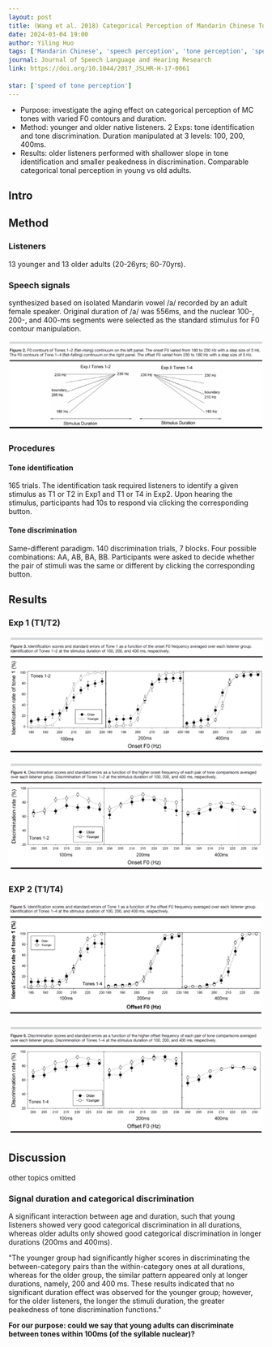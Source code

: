 ```yaml
---
layout: post
title: (Wang et al. 2018) Categorical Perception of Mandarin Chinese Tones 1-2 and Tones 1-4 - Effects of Aging and Signal Duration
date: 2024-03-04 19:00
author: Yiling Huo
tags: ['Mandarin Chinese', 'speech perception', 'tone perception', 'speech rate']
journal: Journal of Speech Language and Hearing Research
link: https://doi.org/10.1044/2017_JSLHR-H-17-0061

star: ['speed of tone perception']
---
```


- Purpose: investigate the aging effect on categorical perception of MC tones with varied F0 contours and duration.
- Method: younger and older native listeners. 2 Exps: tone identification and tone discrimination. Duration manipulated at 3 levels: 100, 200, 400ms. 
- Results: older listeners performed with shallower slope  in tone identification and smaller peakedness in discrimination. Comparable categorical tonal perception in young vs old adults.

## Intro

## Method

### Listeners

13 younger and 13 older adults (20-26yrs; 60-70yrs).

### Speech signals

synthesized based on isolated Mandarin vowel /a/ recorded by an adult female speaker. Original duration of /a/ was 556ms, and the nuclear 100-, 200-, and 400-ms segments were selected as the standard stimulus for F0 contour manipulation. 

![stimuli](/img/articles-phd/wang-2018-1.png)

### Procedures

#### Tone identification

165 trials. The identification task required listeners to identify a given stimulus as T1 or T2 in Exp1 and T1 or T4 in Exp2. Upon hearing the stimulus, participants had 10s to respond via clicking the corresponding button. 

#### Tone discrimination

Same-different paradigm. 140 discrimination trials, 7 blocks. Four possible combinations: AA, AB, BA, BB. Participants were asked to decide whether the pair of stimuli was the same or different by clicking the corresponding button. 

## Results

### Exp 1 (T1/T2)

![results1](/img/articles-phd/wang-2018-2.png)

![results2](/img/articles-phd/wang-2018-3.png)

### EXP 2 (T1/T4)

![results3](/img/articles-phd/wang-2018-4.png)

![results4](/img/articles-phd/wang-2018-5.png)

## Discussion

other topics omitted

### Signal duration and categorical discrimination

A significant interaction between age and duration, such that young listeners showed very good categorical discrimination in all durations, whereas older adults only showed good categorical discrimination in longer durations (200ms and 400ms). 

"The younger group had significantly higher scores in discriminating the between-category pairs than the within-category ones at all durations, whereas for the older group, the similar pattern appeared only at longer durations, namely, 200 and 400 ms. These results indicated that no significant duration effect was observed for the younger group; however, for the older listeners, the longer the stimuli duration, the greater peakedness of tone discrimination functions."

**For our purpose: could we say that young adults can discriminate between tones within 100ms (of the syllable nuclear)?**
